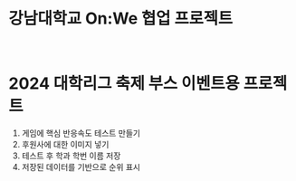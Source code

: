 <h1>강남대학교 On:We 협업 프로젝트</h1> <br>

# 2024 대학리그 축제 부스 이벤트용 프로젝트
1. 게임에 핵심 반응속도 테스트 만들기
2. 후원사에 대한 이미지 넣기
3. 테스트 후 학과 학번 이름 저장
4. 저장된 데이터를 기반으로 순위 표시
<br>